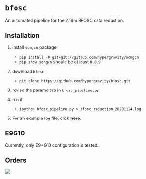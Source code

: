 # `bfosc`
An automated pipeline for the 2.16m BFOSC data reduction.

## Installation

1. install `songcn` package
    - `pip install -U git+git://github.com/hypergravity/songcn`
    - `pip show songcn` should be at least `0.0.9`
2. download `bfosc`
    - `git clone https://github.com/hypergravity/bfosc.git`
3. revise the parameters in `bfosc_pipeline.py`
4. run it
    - `ipython bfosc_pipeline.py > bfosc_reduction_20201124.log`

5. For an example log file, click [**here**](https://github.com/hypergravity/bfosc/blob/main/E9G10/bfosc_reduction_20201124.log).

## E9G10
Currently, only E9+G10 configuration is tested.

## Orders

![](https://github.com/hypergravity/bfosc/tree/main/E9G10/template/E9G10_orders.png)